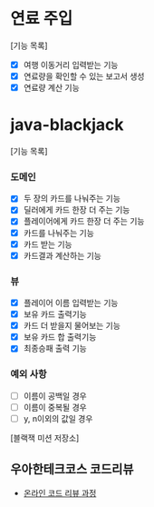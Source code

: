 # 연료 주입
[기능 목록]
- [X] 여행 이동거리 입력받는 기능
- [X] 연료량을 확인할 수 있는 보고서 생성
- [X] 연료량 계산 기능

# java-blackjack
[기능 목록]
### 도메인
- [x] 두 장의 카드를 나눠주는 기능
- [x] 딜러에게 카드 한장 더 주는 기능
- [x] 플레이어에게 카드 한장 더 주는 기능
- [x] 카드를 나눠주는 기능
- [X] 카드 받는 기능
- [x] 카드결과 계산하는 기능
### 뷰
- [x] 플레이어 이름 입력받는 기능
- [x] 보유 카드 출력기능
- [x] 카드 더 받을지 물어보는 기능
- [x] 보유 카드 합 출력기능
- [x] 최종승패 출력 기능

### 예외 사항 
- [ ] 이름이 공백일 경우 
- [ ] 이름이 중복될 경우 
- [ ] y, n이외의 값일 경우

[블랙잭 미션 저장소]

## 우아한테크코스 코드리뷰

- [온라인 코드 리뷰 과정](https://github.com/woowacourse/woowacourse-docs/blob/master/maincourse/README.md)


